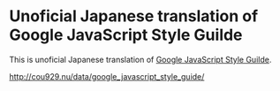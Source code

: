Unoficial Japanese translation of Google JavaScript Style Guilde
=====================================================================

This is unoficial Japanese translation of [Google JavaScript Style Guilde](http://google-styleguide.googlecode.com/svn/trunk/javascriptguide.xml).

http://cou929.nu/data/google_javascript_style_guide/